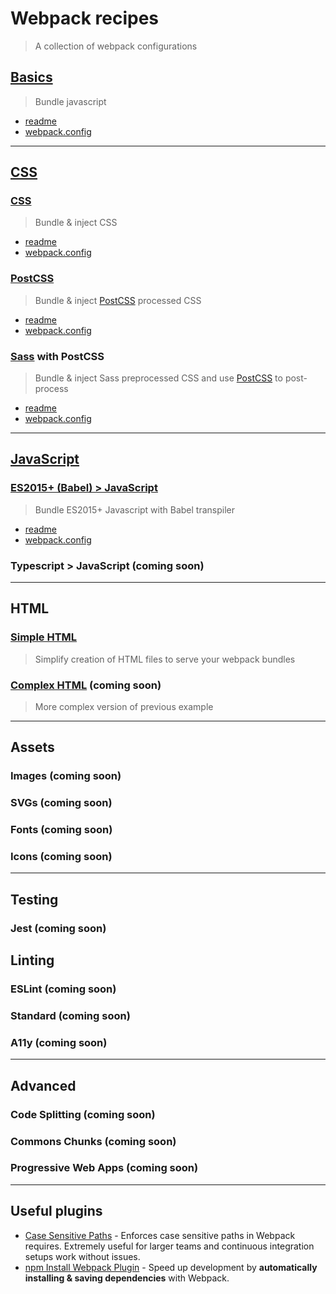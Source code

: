 # Webpack recipes
> A collection of webpack configurations

## [Basics](basic)
> Bundle javascript
* [readme](basic/#readme)
* [webpack.config](basic/webpack.config.babel.js)

---

## [CSS](css)

### [CSS](css/css)
> Bundle & inject CSS

* [readme](css/css/#readme)
* [webpack.config](css/css/webpack.config.babel.js)

### [PostCSS](css/postcss)
> Bundle & inject [PostCSS](http://postcss.org/) processed CSS

* [readme](css/postcss/#readme)
* [webpack.config](css/postcss/webpack.config.babel.js)

### [Sass](css/sass) with PostCSS
> Bundle & inject Sass preprocessed CSS and use [PostCSS](http://postcss.org/) to post-process

* [readme](css/sass/#readme)
* [webpack.config](css/sass/webpack.config.babel.js)

---

## [JavaScript](javascript)

### [ES2015+ (Babel) > JavaScript](javascript/babel)
> Bundle ES2015+ Javascript with Babel transpiler

* [readme](javascript/babel/#readme)
* [webpack.config](javascript/babel/webpack.config.babel.js)

### Typescript > JavaScript (coming soon)

---

## HTML

### [Simple HTML](html/simple)
> Simplify creation of HTML files to serve your webpack bundles

### [Complex HTML](html/complex) (coming soon)
> More complex version of previous example

---

## Assets

### Images (coming soon)
### SVGs (coming soon)
### Fonts (coming soon)
### Icons (coming soon)

---

## Testing

### Jest (coming soon)

## Linting

### ESLint (coming soon)
### Standard (coming soon)
### A11y (coming soon)

---

## Advanced

### Code Splitting (coming soon)
### Commons Chunks (coming soon)
### Progressive Web Apps (coming soon)

---

## Useful plugins
* [Case Sensitive Paths](https://github.com/Urthen/case-sensitive-paths-webpack-plugin#case-sensitive-paths---webpack-plugin) - Enforces case sensitive paths in Webpack requires. Extremely useful for larger teams and continuous integration setups work without issues.
* [npm Install Webpack Plugin](https://github.com/webpack-contrib/npm-install-webpack-plugin) - Speed up development by **automatically installing & saving dependencies** with Webpack.
